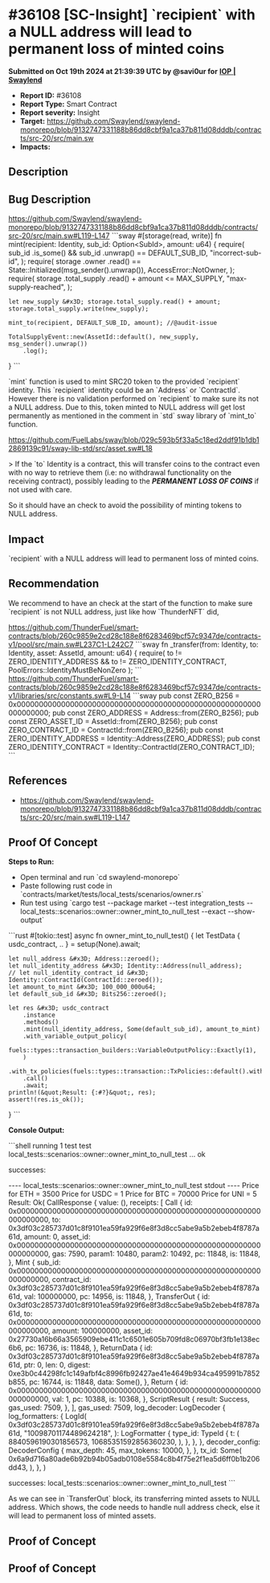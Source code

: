 # #36108 \[SC-Insight] \`recipient\` with a NULL address will lead to permanent loss of minted coins

**Submitted on Oct 19th 2024 at 21:39:39 UTC by @savi0ur for** [**IOP | Swaylend**](https://immunefi.com/audit-competition/iop-swaylend)

* **Report ID:** #36108
* **Report Type:** Smart Contract
* **Report severity:** Insight
* **Target:** https://github.com/Swaylend/swaylend-monorepo/blob/9132747331188b86dd8cbf9a1ca37b811d08dddb/contracts/src-20/src/main.sw
* **Impacts:**

## Description

## Bug Description

https://github.com/Swaylend/swaylend-monorepo/blob/9132747331188b86dd8cbf9a1ca37b811d08dddb/contracts/src-20/src/main.sw#L119-L147 \`\`\`sway #\[storage(read, write)] fn mint(recipient: Identity, sub\_id: Option\<SubId>, amount: u64) { require( sub\_id .is\_some() && sub\_id .unwrap() == DEFAULT\_SUB\_ID, "incorrect-sub-id", ); require( storage .owner .read() == State::Initialized(msg\_sender().unwrap()), AccessError::NotOwner, ); require( storage .total\_supply .read() + amount <= MAX\_SUPPLY, "max-supply-reached", );

```
let new_supply &#x3D; storage.total_supply.read() + amount;
storage.total_supply.write(new_supply);

mint_to(recipient, DEFAULT_SUB_ID, amount); //@audit-issue

TotalSupplyEvent::new(AssetId::default(), new_supply, msg_sender().unwrap())
	.log();
```

} \`\`\`

\`mint\` function is used to mint SRC20 token to the provided \`recipient\` identity. This \`recipient\` identity could be an \`Address\` or \`ContractId\`. However there is no validation performed on \`recipient\` to make sure its not a NULL address. Due to this, token minted to NULL address will get lost permanently as mentioned in the comment in \`std\` sway library of \`mint\_to\` function.

https://github.com/FuelLabs/sway/blob/029c593b5f33a5c18ed2ddf91b1db12869139c91/sway-lib-std/src/asset.sw#L18

\> If the \`to\` Identity is a contract, this will transfer coins to the contract even with no way to retrieve them (i.e: no withdrawal functionality on the receiving contract), possibly leading to the _**PERMANENT LOSS OF COINS**_ if not used with care.

So it should have an check to avoid the possibility of minting tokens to NULL address.

## Impact

\`recipient\` with a NULL address will lead to permanent loss of minted coins.

## Recommendation

We recommend to have an check at the start of the function to make sure \`recipient\` is not NULL address, just like how \`ThunderNFT\` did,

https://github.com/ThunderFuel/smart-contracts/blob/260c9859e2cd28c188e8f6283469bcf57c9347de/contracts-v1/pool/src/main.sw#L237C1-L242C7 \`\`\`sway fn \_transfer(from: Identity, to: Identity, asset: AssetId, amount: u64) { require( to != ZERO\_IDENTITY\_ADDRESS && to != ZERO\_IDENTITY\_CONTRACT, PoolErrors::IdentityMustBeNonZero ); \`\`\` https://github.com/ThunderFuel/smart-contracts/blob/260c9859e2cd28c188e8f6283469bcf57c9347de/contracts-v1/libraries/src/constants.sw#L9-L14 \`\`\`sway pub const ZERO\_B256 = 0x0000000000000000000000000000000000000000000000000000000000000000; pub const ZERO\_ADDRESS = Address::from(ZERO\_B256); pub const ZERO\_ASSET\_ID = AssetId::from(ZERO\_B256); pub const ZERO\_CONTRACT\_ID = ContractId::from(ZERO\_B256); pub const ZERO\_IDENTITY\_ADDRESS = Identity::Address(ZERO\_ADDRESS); pub const ZERO\_IDENTITY\_CONTRACT = Identity::ContractId(ZERO\_CONTRACT\_ID); \`\`\`

## References

* https://github.com/Swaylend/swaylend-monorepo/blob/9132747331188b86dd8cbf9a1ca37b811d08dddb/contracts/src-20/src/main.sw#L119-L147

## Proof Of Concept

**Steps to Run:**

* Open terminal and run \`cd swaylend-monorepo\`
* Paste following rust code in \`contracts/market/tests/local\_tests/scenarios/owner.rs\`
* Run test using \`cargo test --package market --test integration\_tests -- local\_tests::scenarios::owner::owner\_mint\_to\_null\_test --exact --show-output\`

\`\`\`rust #\[tokio::test] async fn owner\_mint\_to\_null\_test() { let TestData { usdc\_contract, .. } = setup(None).await;

```
let null_address &#x3D; Address::zeroed();
let null_identity_address &#x3D; Identity::Address(null_address);
// let null_identity_contract_id &#x3D; Identity::ContractId(ContractId::zeroed());
let amount_to_mint &#x3D; 100_000_000u64;
let default_sub_id &#x3D; Bits256::zeroed();

let res &#x3D; usdc_contract
    .instance
    .methods()
    .mint(null_identity_address, Some(default_sub_id), amount_to_mint)
    .with_variable_output_policy(
        fuels::types::transaction_builders::VariableOutputPolicy::Exactly(1),
    )
    .with_tx_policies(fuels::types::transaction::TxPolicies::default().with_tip(1))
    .call()
    .await;
println!(&quot;Result: {:#?}&quot;, res);
assert!(res.is_ok());
```

} \`\`\`

**Console Output:**

\`\`\`shell running 1 test test local\_tests::scenarios::owner::owner\_mint\_to\_null\_test ... ok

successes:

\---- local\_tests::scenarios::owner::owner\_mint\_to\_null\_test stdout ---- Price for ETH = 3500 Price for USDC = 1 Price for BTC = 70000 Price for UNI = 5 Result: Ok( CallResponse { value: (), receipts: \[ Call { id: 0x0000000000000000000000000000000000000000000000000000000000000000, to: 0x3df03c285737d01c8f9101ea59fa929f6e8f3d8cc5abe9a5b2ebeb4f8787a61d, amount: 0, asset\_id: 0x0000000000000000000000000000000000000000000000000000000000000000, gas: 7590, param1: 10480, param2: 10492, pc: 11848, is: 11848, }, Mint { sub\_id: 0x0000000000000000000000000000000000000000000000000000000000000000, contract\_id: 0x3df03c285737d01c8f9101ea59fa929f6e8f3d8cc5abe9a5b2ebeb4f8787a61d, val: 100000000, pc: 14956, is: 11848, }, TransferOut { id: 0x3df03c285737d01c8f9101ea59fa929f6e8f3d8cc5abe9a5b2ebeb4f8787a61d, to: 0x0000000000000000000000000000000000000000000000000000000000000000, amount: 100000000, asset\_id: 0x27730a16b66a3565909ebe411c1c6501e605b709fd8c06970bf3fb1e138ec6b6, pc: 16736, is: 11848, }, ReturnData { id: 0x3df03c285737d01c8f9101ea59fa929f6e8f3d8cc5abe9a5b2ebeb4f8787a61d, ptr: 0, len: 0, digest: 0xe3b0c44298fc1c149afbf4c8996fb92427ae41e4649b934ca495991b7852b855, pc: 16744, is: 11848, data: Some(), }, Return { id: 0x0000000000000000000000000000000000000000000000000000000000000000, val: 1, pc: 10388, is: 10368, }, ScriptResult { result: Success, gas\_used: 7509, }, ], gas\_used: 7509, log\_decoder: LogDecoder { log\_formatters: { LogId( 0x3df03c285737d01c8f9101ea59fa929f6e8f3d8cc5abe9a5b2ebeb4f8787a61d, "10098701174489624218", ): LogFormatter { type\_id: TypeId { t: ( 8840596190301856573, 10685351592856360230, ), }, }, }, decoder\_config: DecoderConfig { max\_depth: 45, max\_tokens: 10000, }, }, tx\_id: Some( 0x6a9d716a80ade6b92b94b05adb0108e5584c8b4f75e2f1ea5d6ff0b1b206dd43, ), }, )

successes: local\_tests::scenarios::owner::owner\_mint\_to\_null\_test \`\`\`

As we can see in \`TransferOut\` block, its transferring minted assets to NULL address. Which shows, the code needs to handle null address check, else it will lead to permanent loss of minted assets.

## Proof of Concept

## Proof of Concept
